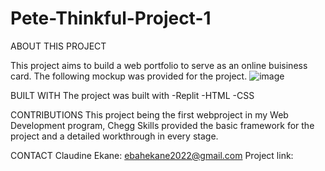 # Pete-Thinkful-Project-1

ABOUT THIS PROJECT

This project aims to build a web portfolio to serve as an online buisiness card. The following mockup was provided for the project.
![image](https://github.com/ekane-ebah/Pete-Thinkful-Project-1/assets/121002636/c4e1aba3-23fb-46a3-95fb-b93b68c52462)

BUILT WITH
The project was built with 
-Replit
-HTML
-CSS

CONTRIBUTIONS
This project being the first webproject in my Web Development program, Chegg Skills provided the basic framework for the project and a detailed workthrough in every stage.

CONTACT
Claudine Ekane: ebahekane2022@gmail.com
Project link:
